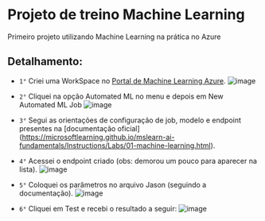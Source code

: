 # Projeto de treino Machine Learning

Primeiro projeto utilizando Machine Learning na prática no Azure

## Detalhamento:
- `1°` Criei uma WorkSpace no [Portal de Machine Learning Azure](https://ml.azure.com/).
 ![image](https://github.com/TaliceDuarte/primeiro_projeto_ml/assets/107221413/ff9a321e-dba4-446c-9c54-caa2245262e2)


- `2°` Cliquei na opção Automated ML no menu e depois em New Automated ML Job
  ![image](https://github.com/TaliceDuarte/primeiro_projeto_ml/assets/107221413/8e7818c9-67f1-4d24-a639-86a8adc57379)

- `3°` Segui as orientações de configuração de job, modelo e endpoint presentes na [documentação oficial]
  (https://microsoftlearning.github.io/mslearn-ai-fundamentals/Instructions/Labs/01-machine-learning.html).

- `4°` Acessei o endpoint criado (obs: demorou um pouco para aparecer na lista).
  ![image](https://github.com/TaliceDuarte/primeiro_projeto_ml/assets/107221413/edbd2ec3-e4ca-4d10-a599-5bee0531a247)

- `5°` Coloquei os parâmetros no arquivo Jason (seguindo a documentação).
  ![image](https://github.com/TaliceDuarte/primeiro_projeto_ml/assets/107221413/a90dd798-cbdb-477d-9947-b924d64c3916)

- `6°` Cliquei em Test e recebi o resultado a seguir:
  ![image](https://github.com/TaliceDuarte/primeiro_projeto_ml/assets/107221413/2b7a00e2-cb70-41a9-a90f-658608740971)

